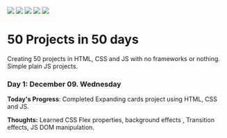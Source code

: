 <!-- Adding Badges -->

![](https://img.shields.io/github/issues/Prasathdv/100daysofcode_Python?style=flat&logo=appveyor)
![](https://img.shields.io/github/forks/Prasathdv/100daysofcode_Python?style=flat&logo=appveyor)
![](https://img.shields.io/github/stars/Prasathdv/100daysofcode_Python?style=flat&logo=appveyor)
![](https://img.shields.io/github/license/Prasathdv/100daysofcode_Python?style=flat&logo=appveyor)
![](https://img.shields.io/twitter/url?url=https%3A%2F%2Fgithub.com%2FPrasathdv%2F100daysofcode_Python?style=flat&logo=appveyor)

# 50 Projects in 50 days

Creating 50 projects in HTML, CSS and JS with no frameworks or nothing. Simple plain JS projects.

### Day 1: December 09. Wednesday

**Today's Progress**: Completed Expanding cards project using HTML, CSS and JS.

**Thoughts:** Learned CSS Flex properties, background effects , Transition effects, JS DOM manipulation.
